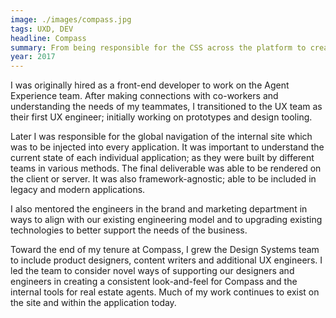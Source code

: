 ```yaml
---
image: ./images/compass.jpg
tags: UXD, DEV
headline: Compass
summary: From being responsible for the CSS across the platform to creating the framework-agnostic global navigation for our products, I earned influence across the organization from nearly every angle. A leader among design and engineering teams and well known throughout the company as a person who delivered quality results.
year: 2017
---
```

I was originally hired as a front-end developer to work on the Agent Experience team. After making connections with co-workers and understanding the needs of my teammates, I transitioned to the UX team as their first UX engineer; initially working on prototypes and design tooling.

Later I was responsible for the global navigation of the internal site which was to be injected into every application. It was important to understand the current state of each individual application; as they were built by different teams in various methods. The final deliverable was able to be rendered on the client or server. It was also framework-agnostic; able to be included in legacy and modern applications.

I also mentored the engineers in the brand and marketing department in ways to align with our existing engineering model and to upgrading existing technologies to better support the needs of the business.

Toward the end of my tenure at Compass, I grew the Design Systems team to include product designers, content writers and additional UX engineers. I led the team to consider novel ways of supporting our designers and engineers in creating a consistent look-and-feel for Compass and the internal tools for real estate agents. Much of my work continues to exist on the site and within the application today.